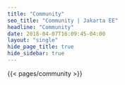 ```yaml
---
title: "Community"
seo_title: "Community | Jakarta EE"
headline: "Community"
date: 2018-04-07T16:09:45-04:00
layout: "single"
hide_page_title: true
hide_sidebar: true
---
```


{{< pages/community >}}